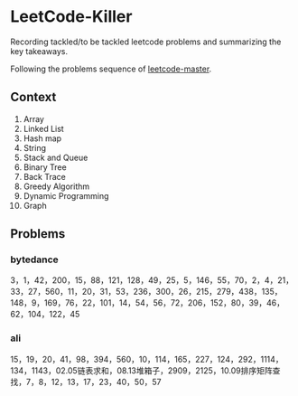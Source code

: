 # LeetCode-Killer
Recording tackled/to be tackled leetcode problems and summarizing the key takeaways.



Following the problems sequence of [leetcode-master](https://github.com/youngyangyang04/leetcode-master). 

## Context

1. Array
2. Linked List
3. Hash map
4. String
5. Stack and Queue
6. Binary Tree
7. Back Trace
8. Greedy Algorithm
9. Dynamic Programming
10. Graph



## Problems

### bytedance

3，1，42，200，15，88，121，128，49，25，5，146，55，70，2，4，21，33，27，560，11，20，31，53，236，300，26，215，279，438，135，148，9，169，76，22，101，14，54，56，72，206，152，80，39，46，62，104，122，45

### ali

15，19，20，41，98，394，560，10，114，165，227，124，292，1114，134，1143，02.05链表求和，08.13堆箱子，2909，2125，10.09排序矩阵查找，7，8，12，13，17，23，40，50，57

## 

